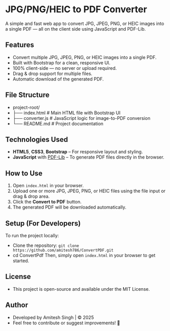 # JPG/PNG/HEIC to PDF Converter
A simple and fast web app to convert JPG, JPEG, PNG, or HEIC images into a single PDF — all on the client side using JavaScript and PDF-Lib.

## Features
- Convert multiple JPG, JPEG, PNG, or HEIC images into a single PDF.
- Built with Bootstrap for a clean, responsive UI.
- 100% client-side — no server or upload required.
- Drag & drop support for multiple files.
- Automatic download of the generated PDF.

## File Structure
- project-root/
- ├── index.html        # Main HTML file with Bootstrap UI
- ├── converter.js      # JavaScript logic for image-to-PDF conversion
- └── README.md         # Project documentation

<!-- ## 🛠️ Technologies Used
- HTML5, CSS3, Bootstrap – For responsive UI
- JavaScript (PDF-Lib.js) – For converting images to PDF -->

## Technologies Used
- **HTML5**, **CSS3**, **Bootstrap** – For responsive layout and styling.
- **JavaScript** with [PDF-Lib](https://pdf-lib.js.org/) – To generate PDF files directly in the browser.

<!-- ## 📌 How to Use
- 1️⃣ Open `index.html` in your browser.
- 2️⃣ Use the file input or drag & drop one or more JPG, JPEG, HEIC, or PNG images.
- 3️⃣ Click `Convert to PDF`.
- 4️⃣ The generated PDF will automatically download. -->

## How to Use
1. Open `index.html` in your browser.
2. Upload one or more JPG, JPEG, PNG, or HEIC files using the file input or drag & drop area.
3. Click the **Convert to PDF** button.
4. The generated PDF will be downloaded automatically.

## Setup (For Developers)
To run the project locally:
- Clone the repository: `git clone https://github.com/amitesh786/ConvertPDF.git`
- cd ConvertPdf
Then, simply open `index.html` in your browser to get started.

## License
- This project is open-source and available under the MIT License.

## Author
- Developed by Amitesh Singh | © 2025
- Feel free to contribute or suggest improvements! 🚀

